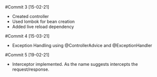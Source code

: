 #Commit 3 [15-02-21]
- Created controller
- Used lombok for bean creation
- Added live reload dependency

#Commit 4 [15-03-21]
- Exception Handling using @ControllerAdvice and @ExceptionHandler

#Commit 5 [19-02-21]
- Interceptor implemented. As the name suggests intercepts the request/response.
